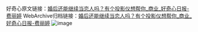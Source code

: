 好奇心原文链接：[婚后还能继续当恋人吗？有个投影仪想帮你_商业_好奇心日报-费丽婷](https://www.qdaily.com/articles/6171.html)
WebArchive归档链接：[婚后还能继续当恋人吗？有个投影仪想帮你_商业_好奇心日报-费丽婷](http://web.archive.org/web/20190623170024/https://www.qdaily.com/articles/6171.html)
![image](http://ww3.sinaimg.cn/large/007d5XDply1g3wj7eegztj30u03hk1kx)